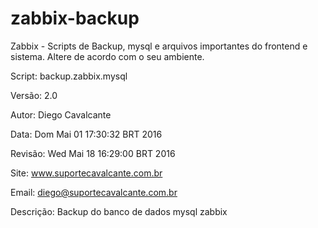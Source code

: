 # zabbix-backup
Zabbix - Scripts de Backup, mysql e arquivos importantes do frontend e sistema.
Altere de acordo com o seu ambiente.

Script: backup.zabbix.mysql

Versão: 2.0

Autor: Diego Cavalcante

Data: Dom Mai 01 17:30:32 BRT 2016

Revisão: Wed Mai 18 16:29:00 BRT 2016

Site: www.suportecavalcante.com.br

Email: <diego@suportecavalcante.com.br>

Descrição: Backup do banco de dados mysql zabbix
